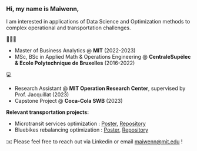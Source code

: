 ### Hi, my name is Maïwenn,

<!--
**maiwenndanno/maiwenndanno** is a ✨ _special_ ✨ repository because its `README.md` (this file) appears on your GitHub profile.
-->
I am interested in applications of Data Science and Optimization methods to complex operational and transportation challenges.


🧑🏻‍🎓 
- Master of Business Analytics @ **MIT** (2022-2023)
- MSc, BSc in Applied Math & Operations Engineering @ **CentraleSupélec & Ecole Polytechnique de Bruxelles** (2016-2022)

  
💻 
- Research Assistant @ **MIT Operation Research Center**, supervised by Prof. Jacquillat (2023)
- Capstone Project @ **Coca-Cola SWB** (2023)

**Relevant transportation projects:**
- Microtransit services optimization : [Poster](), [Repository](https://github.com/maiwenndanno/RA-Microtransit.git)
- Bluebikes rebalancing optimization : [Poster](https://github.com/chesterkv/15.093-Optimization/blob/main/deliverables/poster.pdf), [Repository](https://github.com/chesterkv/15.093-Optimization.git)

✉️ Please feel free to reach out via Linkedin or email maiwenn@mit.edu !
